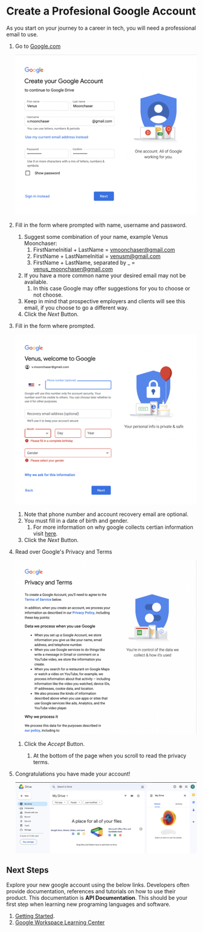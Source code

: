 # Create a Profesional Google Account

As you start on your journey to a career in tech, you will need a professional email to use. 



1. Go to [Google.com](https://accounts.google.com/signup/v2/webcreateaccount?continue=https%3A%2F%2Fwww.google.com%2F%3Fclient%3Dsafari&hl=en&biz=false&flowName=GlifWebSignIn&flowEntry=SignUp)

    ![Google account creation page](images/Step1GoogleAccountCreation.png)

1. Fill in the form where prompted with name, username and password.

    1. Suggest some combination of your name, example Venus Moonchaser:
        1. FirstNameInitial + LastName = vmoonchaser@gmail.com
        1. FirstName + LastNameInitial = venusm@gmail.com
        1. FirstName + LastName, separated by _ = venus_moonchaser@gmail.com
    1. If you have a more common name your desired email may not be available.
        1. In this case Google may offer suggestions for you to choose or not choose.
    1. Keep in mind that prospective employers and clients will see this email, if you choose to go a different way.
    1. Click the *Next* Button.

1. Fill in the form where prompted.

    ![2nd page of Google account creation](images/Step2GoogleAccountCreation.png)

    1. Note that phone number and account recovery email are optional.
    1. You must fill in a date of birth and gender.
        1. For more information on why google collects certian information visit [here](https://support.google.com/accounts/answer/1733224?hl=en).
    1. Click the *Next* Button.

1. Read over Google's Privacy and Terms

    ![Google's privacy and terms](images/Step3GoogleAccountCreation.png)

    1. Click the *Accept* Button.

        1. At the bottom of the page when you scroll to read the privacy terms.
 
1. Congratulations you have made your account!

    ![Home page of your new google account](images/Step4GoogleAccountCreation.png)

## Next Steps

Explore your new google account using the below links. Developers often provide documentation, references and tutorials on how to use their product. This documentation is **API Documentation**.  This should be your first step when learning new programing languages and software. 

1. [Getting Started](https://support.google.com/accounts/answer/12372353?sjid=18085989500893463227-NA&visit_id=638167341292983984-3652906596&rd=1).
1. [Google Workspace Learning Center](https://support.google.com/a/users/answer/9389764?hl=en&ref_topic=9296556&sjid=2843538229769012192-NA)